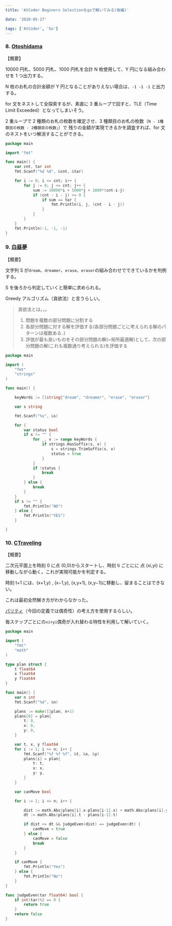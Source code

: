 ```yaml
---
title: 'AtCoder Beginers Selectionをgoで解いてみる(後編)'

date: '2020-05-17'

tags: ['AtCoder', 'Go']
---
```


### 8. [Otoshidama](hhttps://atcoder.jp/contests/abs/tasks/abc085_c)

【概要】

10000 円札、5000 円札、1000 円札を合計 N 枚使用して、Y 円になる組み合わせを 1 つ出力する。

N 枚のお札の合計金額が Y 円となることがありえない場合は、`-1 -1 -1` と出力する。

for 文をネストして全探索するが、素直に 3 重ループで回すと、TLE（Time Limit Exceeded）となってしまいそう。

2 重ループで 2 種類のお札の枚数を確定させ、3 種類目のお札の枚数（`N - 1種類目の枚数 - 2種類目の枚数」`）で 残りの金額が実現できるかを調査すれば、for 文のネストをいつ解消することができる。

```go
package main

import "fmt"

func main() {
	var cnt, tar int
	fmt.Scanf("%d %d", &cnt, &tar)

	for i := 0; i <= cnt; i++ {
		for j := 0; j <= cnt; j++ {
			sum := 10000*i + 5000*j + 1000*(cnt-i-j)
			if (cnt - i - j) >= 0 {
				if sum == tar {
					fmt.Println(i, j, (cnt - i - j))
				}
			}
		}
	}
	fmt.Println(-1, -1, -1)
}
```

### 9. [白昼夢](https://atcoder.jp/contests/abs/tasks/arc065_a)

【概要】

文字列 S が`dream`、`dreamer`、`erase`、`eraser`の組み合わせでできているかを判例する。

S を後ろから判定していくと簡単に求められる。

Greedy アルゴリズム（貪欲法）と言うらしい。

> 貪欲法とは。。。
>
> 1. 問題を複数の部分問題に分割する
> 2. 各部分問題に対する解を評価する(各部分問題ごとに考えられる解のパターンは複数ある．)
> 3. 評価が最も良いものをその部分問題の解(=局所最適解)として，次の部分問題の解(これも複数通り考えられる)を評価する

```go
package main

import (
	"fmt"
	"strings"
)

func main() {

	keyWords := []string{"dream", "dreamer", "erase", "eraser"}

	var s string

	fmt.Scanf("%s", &s)

	for {
		var status bool
		if s != "" {　
			for _, v := range keyWords {
				if strings.HasSuffix(s, v) {
					s = strings.TrimSuffix(s, v)
					status = true
				}
			}
			if !status {
				break
			}
		} else {
			break
		}
	}
	if s != "" {
		fmt.Println("NO")
	} else {
		fmt.Println("YES")
	}

}
```

### 10. [CTraveling](https://atcoder.jp/contests/abs/tasks/arc089_a)

【概要】

二次元平面上を時刻 0 に点 (0,0)からスタートし、時刻 ti ごとにに 点 (xi,yi) に移動しながら動く。これが実現可能かを判定する。

時刻 t+1 には、(x+1,y) , (x−1,y), (x,y+1), (x,y−1)に移動し、留まることはできない。

これは最初全然解き方がわからなかった。

[パリティ](https://www.weblio.jp/content/%E3%83%91%E3%83%AA%E3%83%86%E3%82%A3)（今回の定義では偶奇性）の考え方を使用するらしい。

毎ステップごとにの`xi+yi`偶奇が入れ替わる特性を利用して解いていく。

```go
package main

import (
	"fmt"
	"math"
)

type plan struct {
	t float64
	x float64
	y float64
}

func main() {
	var n int
	fmt.Scanf("%d", &n)

	plans := make([]plan, n+1)
	plans[0] = plan{
		t: 0,
		x: 0,
		y: 0,
	}

	var t, x, y float64
	for i := 1; i <= n; i++ {
		fmt.Scanf("%f %f %f", &t, &x, &y)
		plans[i] = plan{
			t: t,
			x: x,
			y: y,
		}
	}

	var canMove bool

	for i := 1; i <= n; i++ {

		dist := math.Abs(plans[i].x-plans[i-1].x) + math.Abs(plans[i].y-plans[i-1].y)
		dt := math.Abs(plans[i].t - plans[i-1].t)

		if dist <= dt && judgeEven(dist) == judgeEven(dt) {
			canMove = true
		} else {
			canMove = false
			break
		}
	}

	if canMove {
		fmt.Println("Yes")
	} else {
		fmt.Println("No")
	}
}

func judgeEven(tar float64) bool {
	if int(tar)%2 == 0 {
		return true
	}
	return false
}

```
